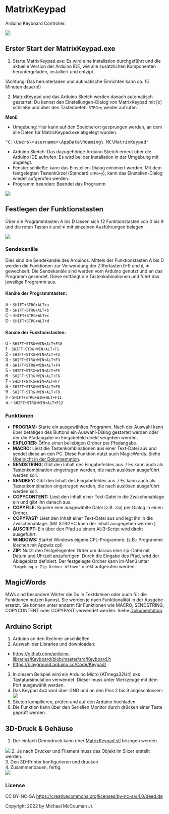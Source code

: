 # MatrixKeypad
Arduino Keyboard Controller.

<img src="https://github.com/ArduinoNanoProjects/MatrixKeypad/blob/main/screenshot1.jpg"/>


## Erster Start der MatrixKeypad.exe

1. Starte MatrixKeypad.exe: Es wird eine Installation durchgeführt und die aktuelle Version der Arduino IDE, wie alle zusätzlichen Komponenten heruntergeladen, installiert und entzipt.

(Achtung: Das herunterladen und autimatische Einrichten kann ca. 15 Minuten dauern!)

2. MatrixKeypad und das Arduino Sketch werden danach automatisch gestartet: Du kannst den Einstellungen-Dialog von MatrixKeypad mit [x] schließe und über den Tastenbefehl `STRG+y` weider aufrufen. 

**Menü**
- Umgebung: Hier kann auf den Speicherort gesprungen werden, an dem alle Daten für MatricKeypad.exe abgelegt wurden.
<pre>"C:\Users\&lt;username&gt;\AppData\Roaming\_MC\MatrixKeypad"</pre>
- Arduino Sketch: Das dazugehörige Arduino Sketch erneut über die Arduino IDE aufrufen. Es wird bei der Installation in der Umgebung mit abgelegt.
- Fenster schließe: kann das Einstellen-Dialog minimiert werden. Mit dem festgelegten Tastenkürzel (Standard:`STRG+y`), kann das Einstellen-Dialog wieder aufgerufen werden.
- Programm beenden: Beendet das Programm

<img src="https://github.com/ArduinoNanoProjects/MatrixKeypad/blob/main/screenshot3.jpg"/>


## Festlegen der Funktionstasten

Über die Programmtasten A bis D lassen sich 12 Funktionstasten von 0 bis 9 und die roten Tasten &#9839; und &lowast; mit einzelnen Ausführungen belegen.

<img src="https://github.com/ArduinoNanoProjects/MatrixKeypad/blob/main/screenshot4.jpg"/>


### Sendekanäle

Dies sind die Sendekanäle des Arduinos. Mittels der Funktionstasten A bis D werden die Funktionen zur Verwendung der Ziffertasten 0-9 und &#9839;, &lowast; gewechselt. Die Sendekanäle sind werden vom Arduino genutzt und an das Programm gesendet. Diese entfängt die Tastenkobinationen und führt das jeweilige Programm aus.

#### Kanäle der Programmtasten:
A - `SHIFT+STRG+ALT+a`<br>
B - `SHIFT+STRG+ALT+b`<br>
C - `SHIFT+STRG+ALT+c`<br>
D - `SHIFT+STRG+ALT+d`<br>

#### Kanäle der Funktionstasten:
0 - `SHIFT+STRG+WIN+ALT+F10`<br>
1 - `SHIFT+STRG+WIN+ALT+F1`<br>
2 - `SHIFT+STRG+WIN+ALT+F2`<br>
3 - `SHIFT+STRG+WIN+ALT+F3`<br>
4 - `SHIFT+STRG+WIN+ALT+F4`<br>
5 - `SHIFT+STRG+WIN+ALT+F5`<br>
6 - `SHIFT+STRG+WIN+ALT+F6`<br>
7 - `SHIFT+STRG+WIN+ALT+F7`<br>
8 - `SHIFT+STRG+WIN+ALT+F8`<br>
9 - `SHIFT+STRG+WIN+ALT+F9`<br>
&#9839; - `SHIFT+STRG+WIN+ALT+F11`<br>
&lowast; - `SHIFT+STRG+WIN+ALT+F12`<br>



### Funktionen

- **PROGRAM:** Starte ein ausgewähltes Programm. Nach der Auswahl kann über betätigen des Buttons ein Auswahl-Dialog gestartet werden oder der die Pfadangabe im Eingabefeld direkt vergeben werden.
- **EXPLORER:** Öffne einen beliebigen Ordner per Pfadangabe.
- **MACRO:** Liest die Tastenkombinationen aus einer Text-Datei aus und sendet diese an den PC. Diese Funktion nutzt auch MagicWords. Siehe <a href="https://github.com/ArduinoNanoProjects/MatrixKeypad/blob/main/doc/help.md#magicwords">Übersicht in der Dokumentation</a>.
- **SENDSTRING:** Gibt den Inhalt des Eingabefeldes aus. / Es kann auch als Tastenkombination eingetragen werden, die nach auslösen ausgeführt werden soll.
- **SENDKEY:** Gibt den Inhalt des Eingabefeldes aus. / Es kann auch als Tastenkombination eingetragen werden, die nach auslösen ausgeführt werden soll.
- **COPYCONTENT:** Liest den Inhalt einer Text-Datei in die Zwischenablage ein und gibt ihn danach aus.
- **COPYFILE:** Kopiere eine ausgewählte Datei (z.B. zip) per Dialog in einen Ordner. 
- **COPYPAST:** Liest den Inhalt einer Text-Datei aus und legt ihn in die Zwischenablage. (Mit STRG+C kann der Inhalt ausgegeben werden.)
- **AUSCRIPT:** Ein über den Pfad zu einem AU3-Script wird direkt ausgeführt.
- **WINDOWS:** Startet Windows eigene CPL-Programme. (z.B.: Programme löschen mit Appwiz.cpl)
- **ZIP:** Nutzt den festgelegenten Order um daraus eine zip-Datei mit Datum und Uhrzeit anzufertigen. Durch die Eingabe des Pfad, wird der Ablageplatz definiert. Der festgelegte Ordner kann im Menü unter `"Umgebung > Zip-Ordner öffnen"` direkt aufgerufen werden.


## MagicWords

MWs sind besondere Wörter die Du in Textdateien oder auch für die Funktionen nutzen kannst. Sie werden je nach Funktionalität in der Ausgabe ersetzt. Sie können unter anderm für Funktionen wie MACRO, SENDSTRING, COPYCONTENT oder COPYPAST verwendet werden: Siehe <a href="https://github.com/ArduinoNanoProjects/MatrixKeypad/blob/main/doc/help.md#magicwords">Dokumentation</a>.


## Arduino Script

1. Arduino an den Rechner anschließen
2. Auswahl der Libraries und downloaden:
- https://github.com/arduino-libraries/Keyboard/blob/master/src/Keyboard.h
- https://playground.arduino.cc/Code/Keypad/
3. In diesem Beispiel wird ein Arduino Micro (ATmega32U4) aks Tastatursimulation verwendet.
Dieser muss unter Werkzeuge mit dem Port ausgewählt werden.
4. Das Keypad 4x4 wird über GND und an den Pins 2 bis 9 angeschlossen: <img src="https://github.com/ArduinoNanoProjects/MatrixKeypad/blob/main/screenshot5.jpg"/>
5. Sketch kompilieren, prüfen und auf den Arduino hochladen<br>
6. Die Funktion kann über den Seriellen Monitor durch drücken einer Taste geprüft werden.


## 3D-Druck & Gehäuse

1. Der einfach Demodruck kann über <a href="https://github.com/ArduinoNanoProjects/MatrixKeypad/blob/main/3dPrint/MatrixKeypad.stl">MatrixKeypad.stl</a> bezogen werden.
<img src="https://github.com/ArduinoNanoProjects/MatrixKeypad/blob/main/screenshot6.jpg"/>
2. Je nach Drucker und Filament muss das Objekt im Slicer erstellt werden.<br>
3. Den 3D-Printer konfigurieren und drucken  <br>
4. Zusammenbauen, fertig.<br>
<img src="https://github.com/ArduinoNanoProjects/MatrixKeypad/blob/main/screenshot2.jpg"/>


### License

CC BY-NC-SA
https://creativecommons.org/licenses/by-nc-sa/4.0/deed.de

Copyright 2022 by Michael McCouman Jr.
